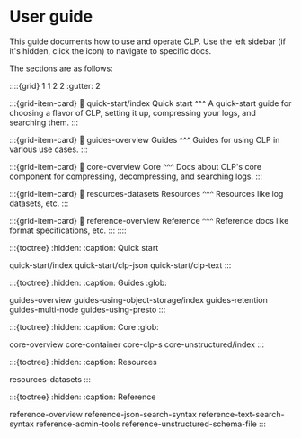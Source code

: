 # User guide

This guide documents how to use and operate CLP. Use the left sidebar (if it's hidden, click the
<i class="fa fa-bars"></i> icon) to navigate to specific docs.

The sections are as follows:

::::{grid} 1 1 2 2
:gutter: 2

:::{grid-item-card}
:link: quick-start/index
Quick start
^^^
A quick-start guide for choosing a flavor of CLP, setting it up, compressing your logs, and
searching them.
:::

:::{grid-item-card}
:link: guides-overview
Guides
^^^
Guides for using CLP in various use cases.
:::

:::{grid-item-card}
:link: core-overview
Core
^^^
Docs about CLP's core component for compressing, decompressing, and searching logs.
:::

:::{grid-item-card}
:link: resources-datasets
Resources
^^^
Resources like log datasets, etc.
:::

:::{grid-item-card}
:link: reference-overview
Reference
^^^
Reference docs like format specifications, etc.
:::
::::

:::{toctree}
:hidden:
:caption: Quick start

quick-start/index
quick-start/clp-json
quick-start/clp-text
:::

:::{toctree}
:hidden:
:caption: Guides
:glob:

guides-overview
guides-using-object-storage/index
guides-retention
guides-multi-node
guides-using-presto
:::

:::{toctree}
:hidden:
:caption: Core
:glob:

core-overview
core-container
core-clp-s
core-unstructured/index
:::

:::{toctree}
:hidden:
:caption: Resources

resources-datasets
:::

:::{toctree}
:hidden:
:caption: Reference

reference-overview
reference-json-search-syntax
reference-text-search-syntax
reference-admin-tools
reference-unstructured-schema-file
:::
